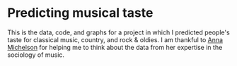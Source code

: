 # Predicting musical taste

This is the data, code, and graphs for a project in which I predicted people's taste for classical music, country, and rock & oldies. I am thankful to [Anna Michelson](https://www.mcpherson.edu/directory/anna-michelson/) for helping me to think about the data from her expertise in the sociology of music.
